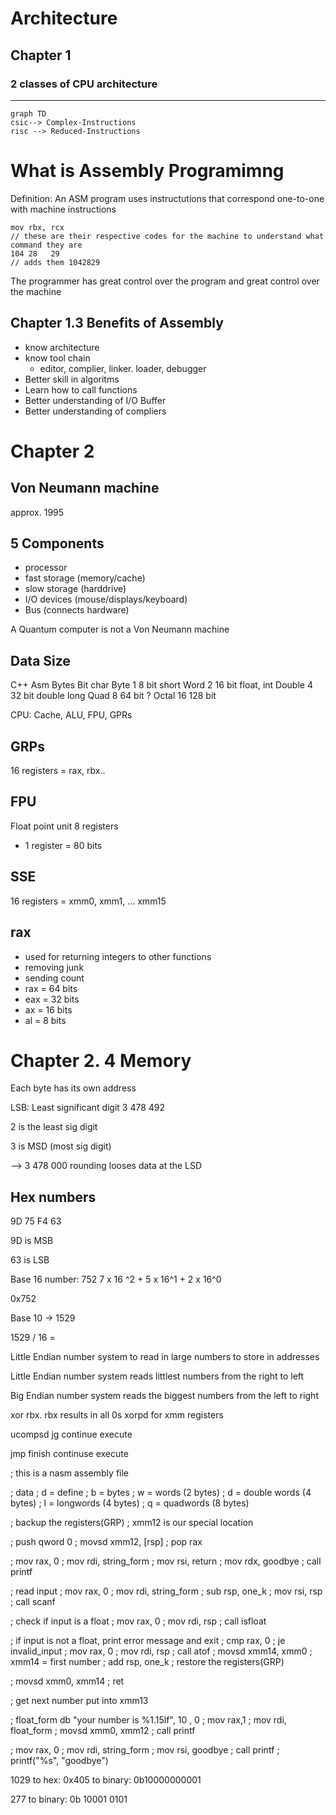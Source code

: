 # Architecture

## Chapter 1 
###  2 classes of CPU architecture
___

```mermaid 
graph TD
csic--> Complex-Instructions
risc --> Reduced-Instructions
```

# What is Assembly Programimng

Definition: An ASM program uses instructutions that correspond one-to-one with machine instructions
```code
mov rbx, rcx
// these are their respective codes for the machine to understand what command they are
104 28   29
// adds them 1042829
```
The programmer has great control over the program and great control over the machine

## Chapter 1.3 Benefits of Assembly

- know architecture
- know tool chain
    - editor, complier, linker. loader, debugger
- Better skill in algoritms
- Learn how to call functions
- Better understanding of I/O Buffer
- Better understanding of compliers

# Chapter 2

## Von Neumann machine

approx. 1995
## 5 Components
- processor
- fast storage (memory/cache)
- slow storage (harddrive)
- I/O devices (mouse/displays/keyboard)
- Bus (connects hardware)

A Quantum computer is not a Von Neumann machine

## Data Size

C++         Asm        Bytes    Bit
char        Byte        1       8 bit
short       Word        2       16 bit
float, int  Double      4       32 bit
double long Quad        8       64 bit
?           Octal       16      128 bit

CPU: Cache, ALU, FPU, GPRs

## GRPs 
16 registers = rax, rbx..
## FPU 
Float point unit 8 registers
- 1 register = 80 bits

## SSE 
16 registers = xmm0, xmm1, ... xmm15

## rax
- used for returning integers to other functions
- removing junk 
- sending count
- rax = 64 bits
- eax = 32 bits
- ax  = 16 bits
- al  = 8 bits

# Chapter 2. 4 Memory
Each byte has its own address

LSB: Least significant digit 
3 478 492

2 is the least sig digit

3 is MSD (most sig digit)

--> 3 478 000 rounding looses data at the LSD

## Hex numbers
9D 75 F4 63

9D is MSB

63 is LSB

Base 16 number:
752
7 x 16 ^2 + 5 x 16^1 + 2 x 16^0

0x752

Base 10 -> 1529

1529 / 16 = 

Little Endian number system to read in large numbers to store in addresses

Little Endian number system reads littlest numbers from the right to left

Big Endian number system reads the biggest numbers from the left to right

xor rbx. rbx results in all 0s
xorpd for xmm registers

ucompsd
jg continue
execute

jmp finish
continuse
execute

; this is a nasm assembly file

; data
; d = define
; b = bytes
; w = words (2 bytes)
; d = double words (4 bytes)
; l = longwords (4 bytes)
; q = quadwords (8 bytes)

; backup the registers(GRP)
; xmm12 is our special location

; push qword 0
; movsd xmm12, [rsp]
; pop rax


; mov rax, 0
; mov rdi, string_form
; mov rsi, return
; mov rdx, goodbye
; call printf


; read input
; mov rax, 0
; mov rdi, string_form
; sub rsp, one_k
; mov rsi, rsp
; call scanf

; check if input is a float
; mov rax, 0
; mov rdi, rsp
; call isfloat

; if input is not a float, print error message and exit
; cmp rax, 0
; je invalid_input
; mov rax, 0
; mov rdi, rsp
; call atof
; movsd xmm14, xmm0   ; xmm14 = first number
; add rsp, one_k
; restore the registers(GRP)

; movsd xmm0, xmm14
; ret

; get next number put into xmm13

; float_form db "your number is %1.15lf", 10 , 0
; mov rax,1
; mov rdi, float_form
; movsd xmm0, xmm12
; call printf

; mov rax, 0
; mov rdi, string_form
; mov rsi, goodbye
; call printf ; printf("%s", "goodbye")

1029 to hex: 0x405 to binary: 0b10000000001

277 to binary: 0b 10001 0101